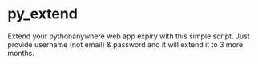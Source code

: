 # py_extend
Extend your pythonanywhere web app expiry with this simple script. Just provide username (not email) & password and it will extend it to 3 more months.
